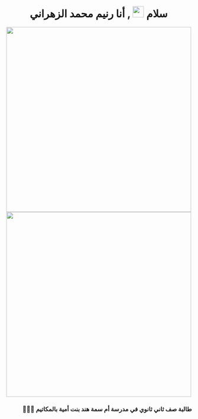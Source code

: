 <!-- - 👋 Hi, I’m @Rannemm
- 👀 I’m interested in ...
- 🌱 I’m currently learning ...
- 💞️ I’m looking to collaborate on ...
- 📫 How to reach me ... -->

<!---
Rannemm/Rannemm is a ✨ special ✨ repository because its `README.md` (this file) appears on your GitHub profile.
You can click the Preview link to take a look at your changes.
--->

<h1 align="center">سلام
  <img src="https://media.giphy.com/media/hvRJCLFzcasrR4ia7z/giphy.gif" width="30px"/>
 , أنا رنيم محمد الزهراني</h1>
<div id="header" align="center">
  <img src="https://cdn.dribbble.com/users/1620156/screenshots/5547104/education.gif" width="500"/>
  <img src="https://media0.giphy.com/media/WRRL1EKo9rNe12S4zh/giphy.gif?cid=ecf05e47lpcmpei3btioipjxipgh0c5wia66d4c2pt3zexzl&ep=v1_gifs_search&rid=giphy.gif&ct=g"  width="500"/>
 
</div>
<div align="right">
 

### 👩🏻‍🏫 طالبة صف ثاني ثانوي في مدرسة أم سمة هند بنت أمية بالمكاتيم
<!-- 
### 🤩 مهتمه **بحل التحديات البرمجية وتطوير التطبيقات**
### 👩🏻‍🏫🙋🏻‍♀️💁🏻‍♀️🙆🏻‍♀️👩🏻‍💻 طالبة صف ثاني ثانوي في مدرسة أم سمة هند بنت أمية بالمكاتيم 

### 🔭 أتطلع أن أصبح **مبرمجة محترفه** واقوم بأشياء مفيدة للعالم
 
 -->
